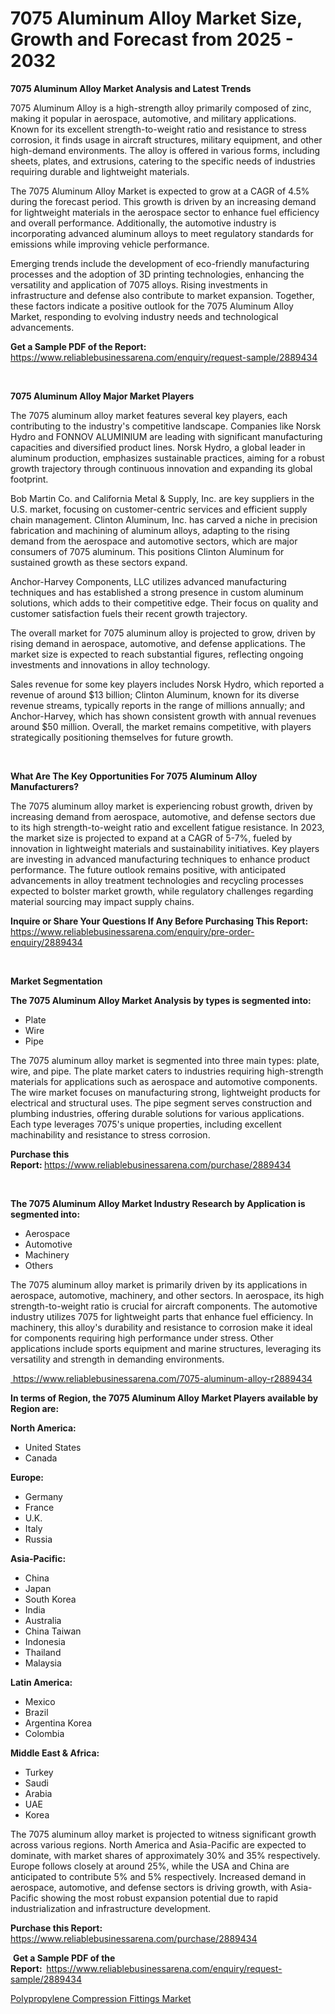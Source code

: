 <p><h1>7075 Aluminum Alloy Market Size, Growth and Forecast from 2025 - 2032</h1></p><p><strong>7075 Aluminum Alloy Market Analysis and Latest Trends</strong></p>
<p><p>7075 Aluminum Alloy is a high-strength alloy primarily composed of zinc, making it popular in aerospace, automotive, and military applications. Known for its excellent strength-to-weight ratio and resistance to stress corrosion, it finds usage in aircraft structures, military equipment, and other high-demand environments. The alloy is offered in various forms, including sheets, plates, and extrusions, catering to the specific needs of industries requiring durable and lightweight materials.</p><p>The 7075 Aluminum Alloy Market is expected to grow at a CAGR of 4.5% during the forecast period. This growth is driven by an increasing demand for lightweight materials in the aerospace sector to enhance fuel efficiency and overall performance. Additionally, the automotive industry is incorporating advanced aluminum alloys to meet regulatory standards for emissions while improving vehicle performance. </p><p>Emerging trends include the development of eco-friendly manufacturing processes and the adoption of 3D printing technologies, enhancing the versatility and application of 7075 alloys. Rising investments in infrastructure and defense also contribute to market expansion. Together, these factors indicate a positive outlook for the 7075 Aluminum Alloy Market, responding to evolving industry needs and technological advancements.</p></p>
<p><strong>Get a Sample PDF of the Report:&nbsp;</strong> <a href="https://www.reliablebusinessarena.com/enquiry/request-sample/2889434?utm_campaign=2819&utm_medium=2&utm_source=Github&utm_content=ia&utm_term=14032025&utm_id=7075-aluminum-alloy">https://www.reliablebusinessarena.com/enquiry/request-sample/2889434</a></p>
<p>&nbsp;</p>
<p><strong>7075 Aluminum Alloy Major Market Players</strong></p>
<p><p>The 7075 aluminum alloy market features several key players, each contributing to the industry's competitive landscape. Companies like Norsk Hydro and FONNOV ALUMINIUM are leading with significant manufacturing capacities and diversified product lines. Norsk Hydro, a global leader in aluminum production, emphasizes sustainable practices, aiming for a robust growth trajectory through continuous innovation and expanding its global footprint. </p><p>Bob Martin Co. and California Metal & Supply, Inc. are key suppliers in the U.S. market, focusing on customer-centric services and efficient supply chain management. Clinton Aluminum, Inc. has carved a niche in precision fabrication and machining of aluminum alloys, adapting to the rising demand from the aerospace and automotive sectors, which are major consumers of 7075 aluminum. This positions Clinton Aluminum for sustained growth as these sectors expand.</p><p>Anchor-Harvey Components, LLC utilizes advanced manufacturing techniques and has established a strong presence in custom aluminum solutions, which adds to their competitive edge. Their focus on quality and customer satisfaction fuels their recent growth trajectory.</p><p>The overall market for 7075 aluminum alloy is projected to grow, driven by rising demand in aerospace, automotive, and defense applications. The market size is expected to reach substantial figures, reflecting ongoing investments and innovations in alloy technology.</p><p>Sales revenue for some key players includes Norsk Hydro, which reported a revenue of around $13 billion; Clinton Aluminum, known for its diverse revenue streams, typically reports in the range of millions annually; and Anchor-Harvey, which has shown consistent growth with annual revenues around $50 million. Overall, the market remains competitive, with players strategically positioning themselves for future growth.</p></p>
<p>&nbsp;</p>
<p><strong>What Are The Key Opportunities For 7075 Aluminum Alloy Manufacturers?</strong></p>
<p><p>The 7075 aluminum alloy market is experiencing robust growth, driven by increasing demand from aerospace, automotive, and defense sectors due to its high strength-to-weight ratio and excellent fatigue resistance. In 2023, the market size is projected to expand at a CAGR of 5-7%, fueled by innovation in lightweight materials and sustainability initiatives. Key players are investing in advanced manufacturing techniques to enhance product performance. The future outlook remains positive, with anticipated advancements in alloy treatment technologies and recycling processes expected to bolster market growth, while regulatory challenges regarding material sourcing may impact supply chains.</p></p>
<p><strong>Inquire or Share Your Questions If Any Before Purchasing This Report:</strong> <a href="https://www.reliablebusinessarena.com/enquiry/pre-order-enquiry/2889434?utm_campaign=2819&utm_medium=2&utm_source=Github&utm_content=ia&utm_term=14032025&utm_id=7075-aluminum-alloy">https://www.reliablebusinessarena.com/enquiry/pre-order-enquiry/2889434</a></p>
<p>&nbsp;</p>
<p><strong>Market Segmentation</strong></p>
<p><strong>The 7075 Aluminum Alloy Market Analysis by types is segmented into:</strong></p>
<p><ul><li>Plate</li><li>Wire</li><li>Pipe</li></ul></p>
<p><p>The 7075 aluminum alloy market is segmented into three main types: plate, wire, and pipe. The plate market caters to industries requiring high-strength materials for applications such as aerospace and automotive components. The wire market focuses on manufacturing strong, lightweight products for electrical and structural uses. The pipe segment serves construction and plumbing industries, offering durable solutions for various applications. Each type leverages 7075's unique properties, including excellent machinability and resistance to stress corrosion.</p></p>
<p><strong>Purchase this Report:&nbsp;</strong><a href="https://www.reliablebusinessarena.com/purchase/2889434?utm_campaign=2819&utm_medium=2&utm_source=Github&utm_content=ia&utm_term=14032025&utm_id=7075-aluminum-alloy">https://www.reliablebusinessarena.com/purchase/2889434</a></p>
<p>&nbsp;</p>
<p><strong>The 7075 Aluminum Alloy Market Industry Research by Application is segmented into:</strong></p>
<p><ul><li>Aerospace</li><li>Automotive</li><li>Machinery</li><li>Others</li></ul></p>
<p><p>The 7075 aluminum alloy market is primarily driven by its applications in aerospace, automotive, machinery, and other sectors. In aerospace, its high strength-to-weight ratio is crucial for aircraft components. The automotive industry utilizes 7075 for lightweight parts that enhance fuel efficiency. In machinery, this alloy's durability and resistance to corrosion make it ideal for components requiring high performance under stress. Other applications include sports equipment and marine structures, leveraging its versatility and strength in demanding environments.</p></p>
<p><a href="https://www.reliablebusinessarena.com/7075-aluminum-alloy-r2889434?utm_campaign=2819&utm_medium=2&utm_source=Github&utm_content=ia&utm_term=14032025&utm_id=7075-aluminum-alloy">&nbsp;https://www.reliablebusinessarena.com/7075-aluminum-alloy-r2889434</a></p>
<p><strong>In terms of Region, the 7075 Aluminum Alloy Market Players available by Region are:</strong></p>
<p>
    <p> <strong> North America: </strong>
        <ul>
            <li>United States</li>
            <li>Canada</li>
        </ul>
        </p> 
    <p> <strong> Europe: </strong>
        <ul>
            <li>Germany</li>
            <li>France</li>
            <li>U.K.</li>
            <li>Italy</li>
            <li>Russia</li>
        </ul>
        </p> 
    <p> <strong> Asia-Pacific: </strong>
        <ul>
            <li>China</li>
            <li>Japan</li>
            <li>South Korea</li>
            <li>India</li>
            <li>Australia</li>
            <li>China Taiwan</li>
            <li>Indonesia</li>
            <li>Thailand</li>
            <li>Malaysia</li>
        </ul>
        </p> 
    <p> <strong> Latin America: </strong>
        <ul>
            <li>Mexico</li>
            <li>Brazil</li>
            <li>Argentina Korea</li>
            <li>Colombia</li>
        </ul>
        </p> 
    <p> <strong> Middle East & Africa: </strong>
        <ul>
            <li>Turkey</li>
            <li>Saudi</li>
            <li>Arabia</li>
            <li>UAE</li>
            <li>Korea</li>
        </ul>
    </p>
    </p>
<p><p>The 7075 aluminum alloy market is projected to witness significant growth across various regions. North America and Asia-Pacific are expected to dominate, with market shares of approximately 30% and 35% respectively. Europe follows closely at around 25%, while the USA and China are anticipated to contribute 5% and 5% respectively. Increased demand in aerospace, automotive, and defense sectors is driving growth, with Asia-Pacific showing the most robust expansion potential due to rapid industrialization and infrastructure development.</p></p>
<p><strong>Purchase this Report: </strong><a href="https://www.reliablebusinessarena.com/purchase/2889434?utm_campaign=2819&utm_medium=2&utm_source=Github&utm_content=ia&utm_term=14032025&utm_id=7075-aluminum-alloy">https://www.reliablebusinessarena.com/purchase/2889434</a></p>
<p>&nbsp;<strong>Get a Sample PDF of the Report:&nbsp;&nbsp;</strong><a href="https://www.reliablebusinessarena.com/enquiry/request-sample/2889434?utm_campaign=2819&utm_medium=2&utm_source=Github&utm_content=ia&utm_term=14032025&utm_id=7075-aluminum-alloy">https://www.reliablebusinessarena.com/enquiry/request-sample/2889434</a></p>
<p><strong></strong></p>
<p><p><a href="https://github.com/dolorespeddico90/Market-Research-Report-List-1/blob/main/polypropylene-compression-fittings-market.md?utm_campaign=2819&utm_medium=2&utm_source=Github&utm_content=ia&utm_term=14032025&utm_id=7075-aluminum-alloy">Polypropylene Compression Fittings Market</a></p></p>